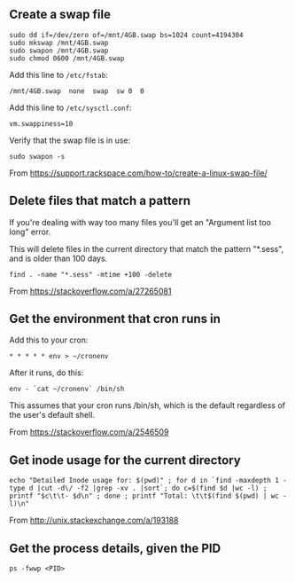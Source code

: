 ## Create a swap file

```
sudo dd if=/dev/zero of=/mnt/4GB.swap bs=1024 count=4194304
sudo mkswap /mnt/4GB.swap
sudo swapon /mnt/4GB.swap
sudo chmod 0600 /mnt/4GB.swap
```

Add this line to `/etc/fstab`:

```
/mnt/4GB.swap  none  swap  sw 0  0
```

Add this line to `/etc/sysctl.conf`:

```
vm.swappiness=10
```

Verify that the swap file is in use:

```
sudo swapon -s
```

From https://support.rackspace.com/how-to/create-a-linux-swap-file/

## Delete files that match a pattern

If you're dealing with way too many files you'll get an "Argument list too long" error.

This will delete files in the current directory that match the pattern "*.sess", and is older than 100 days.

```
find . -name "*.sess" -mtime +100 -delete
```

From https://stackoverflow.com/a/27265081

## Get the environment that cron runs in

Add this to your cron:

```
* * * * * env > ~/cronenv
```

After it runs, do this:

```
env - `cat ~/cronenv` /bin/sh
```

This assumes that your cron runs /bin/sh, which is the default regardless of the user's default shell.

From https://stackoverflow.com/a/2546509

## Get inode usage for the current directory

```
echo "Detailed Inode usage for: $(pwd)" ; for d in `find -maxdepth 1 -type d |cut -d\/ -f2 |grep -xv . |sort`; do c=$(find $d |wc -l) ; printf "$c\t\t- $d\n" ; done ; printf "Total: \t\t$(find $(pwd) | wc -l)\n"
```

From http://unix.stackexchange.com/a/193188

## Get the process details, given the PID

```
ps -fwwp <PID>
```
